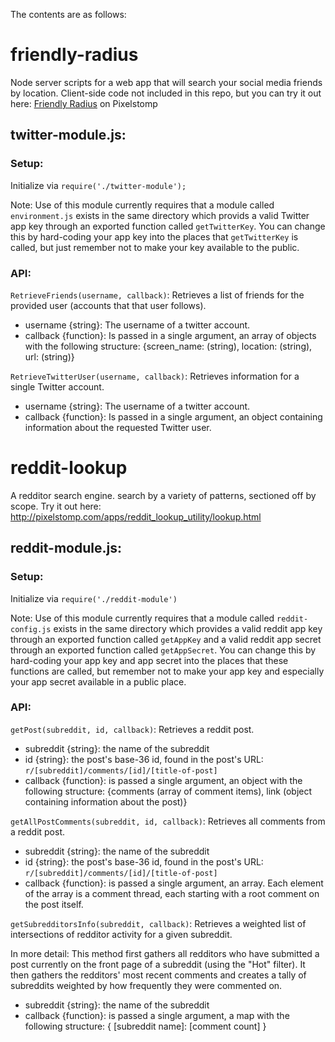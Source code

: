 The contents are as follows:

# friendly-radius
Node server scripts for a web app that will search your social media friends by location. Client-side code not included in this repo, but you can try it out here: [Friendly Radius](http://www.pixelstomp.com/app/friendly-radius.html) on Pixelstomp

## twitter-module.js:

### Setup:

Initialize via `require('./twitter-module');`

Note: Use of this module currently requires that a module called `environment.js` exists in the same directory which provids a valid Twitter app key through an exported function called `getTwitterKey`. You can change this by hard-coding your app key into the places that `getTwitterKey` is called, but just remember not to make your key available to the public.

### API:

`RetrieveFriends(username, callback)`: Retrieves a list of friends for the provided user (accounts that that user follows).
* username {string}: The username of a twitter account.
* callback {function}: Is passed in a single argument, an array of objects with the following structure: {screen_name: (string), location: (string), url: (string)}

`RetrieveTwitterUser(username, callback)`: Retrieves information for a single Twitter account.
* username {string}: The username of a twitter account.
* callback {function}: Is passed in a single argument, an object containing information about the requested Twitter user.

# reddit-lookup
A redditor search engine. search by a variety of patterns, sectioned off by scope. Try it out here: http://pixelstomp.com/apps/reddit_lookup_utility/lookup.html

## reddit-module.js:

### Setup:

Initialize via `require('./reddit-module')`

Note: Use of this module currently requires that a module called `reddit-config.js` exists in the same directory which provides a valid reddit app key through an exported function called `getAppKey` and a valid reddit app secret through an exported function called `getAppSecret`. You can change this by hard-coding your app key and app secret into the places that these functions are called, but remember not to make your app key and especially your app secret available in a public place.

### API:

`getPost(subreddit, id, callback)`: Retrieves a reddit post.
* subreddit {string}: the name of the subreddit
* id {string}: the post's base-36 id, found in the post's URL: `r/[subreddit]/comments/[id]/[title-of-post]`
* callback {function}: is passed a single argument, an object with the following structure: {comments (array of comment items), link (object containing information about the post)}

`getAllPostComments(subreddit, id, callback)`: Retrieves all comments from a reddit post.
* subreddit {string}: the name of the subreddit
* id {string}: the post's base-36 id, found in the post's URL: `r/[subreddit]/comments/[id]/[title-of-post]`
* callback {function}: is passed a single argument, an array. Each element of the array is a comment thread, each starting with a root comment on the post itself.

`getSubredditorsInfo(subreddit, callback)`: Retrieves a weighted list of intersections of redditor activity for a given subreddit.

In more detail: This method first gathers all redditors who have submitted a post currently on the front page of a subreddit (using the "Hot" filter). It then gathers the redditors' most recent comments and creates a tally of subreddits weighted by how frequently they were commented on.
* subreddit {string}: the name of the subreddit
* callback {function}: is passed a single argument, a map with the following structure: { \[subreddit name\]: \[comment count\] }
